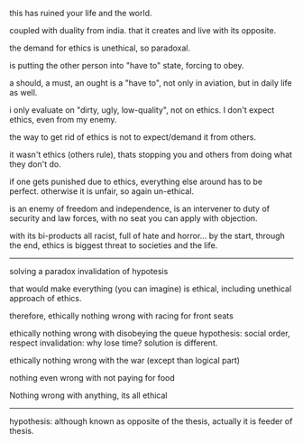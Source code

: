 this has ruined your life and the world.

coupled with duality from india. that it creates and live with its opposite.

the demand for ethics is unethical, so paradoxal.

is putting the other person into "have to" state, forcing to obey.

a should, a must, an ought is a "have to", not only in aviation, but in daily life as well.

i only evaluate on "dirty, ugly, low-quality", not on ethics. I don't expect ethics, even from my enemy.

the way to get rid of ethics is not to expect/demand it from others.

it wasn't ethics (others rule), thats stopping you and others from doing what they don't do.

if one gets punished due to ethics, everything else around has to be perfect. otherwise it is unfair, so again un-ethical.

is an enemy of freedom and independence, is an intervener to duty of security and law forces, with no seat you can apply with objection.

with its bi-products all racist, full of hate and horror... by the start, through the end, ethics is biggest threat to societies and the life.

-----
solving a paradox
invalidation of hypotesis

that would make everything (you can imagine) is ethical, including unethical approach of ethics.

therefore, ethically nothing wrong with racing for front seats

ethically nothing wrong with disobeying the queue 
hypothesis: social order, respect
invalidation: why lose time? solution is different.

ethically nothing wrong with the war (except than logical part)

nothing even wrong with not paying for food

Nothing wrong with anything, its all ethical

----
hypothesis: although known as opposite of the thesis, actually it is feeder of thesis.